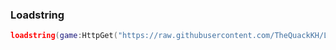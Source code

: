 ### Loadstring
```lua
loadstring(game:HttpGet("https://raw.githubusercontent.com/TheQuackKH/Loz/refs/heads/main/Code"))()
```
